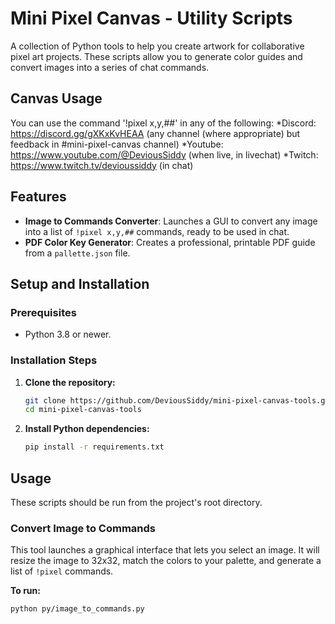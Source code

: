 # Mini Pixel Canvas - Utility Scripts

A collection of Python tools to help you create artwork for collaborative pixel art projects. These scripts allow you to generate color guides and convert images into a series of chat commands.

## Canvas Usage

You can use the command '!pixel x,y,##' in any of the following:
*Discord: https://discord.gg/gXKxKvHEAA (any channel (where appropriate) but feedback in #mini-pixel-canvas channel)
*Youtube: https://www.youtube.com/@DeviousSiddy (when live, in livechat)
*Twitch: https://www.twitch.tv/devioussiddy (in chat)

## Features

*   **Image to Commands Converter**: Launches a GUI to convert any image into a list of `!pixel x,y,##` commands, ready to be used in chat.
*   **PDF Color Key Generator**: Creates a professional, printable PDF guide from a `pallette.json` file.

## Setup and Installation

### Prerequisites

*   Python 3.8 or newer.

### Installation Steps

1.  **Clone the repository:**
    ```bash
    git clone https://github.com/DeviousSiddy/mini-pixel-canvas-tools.git
    cd mini-pixel-canvas-tools
    ```

2.  **Install Python dependencies:**
    ```bash
    pip install -r requirements.txt
    ```

## Usage

These scripts should be run from the project's root directory.

### Convert Image to Commands

This tool launches a graphical interface that lets you select an image. It will resize the image to 32x32, match the colors to your palette, and generate a list of `!pixel` commands.

**To run:**
```bash
python py/image_to_commands.py
```


